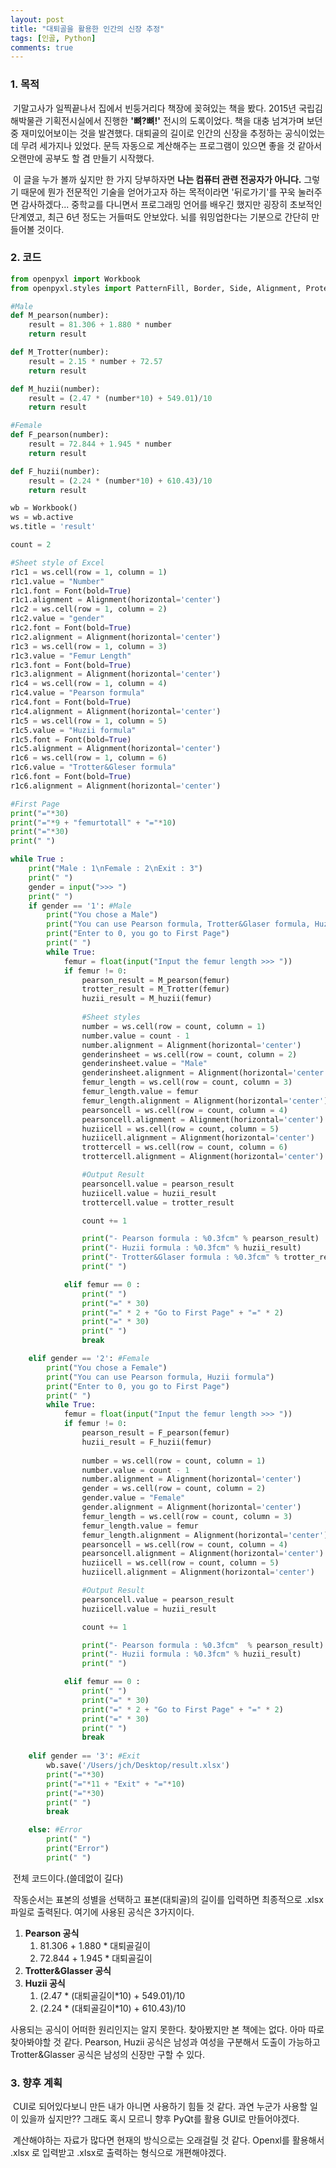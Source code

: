```yaml
---
layout: post
title: "대퇴골을 활용한 인간의 신장 추정"
tags: [인골, Python]
comments: true
---
```


### 1. 목적

​	기말고사가 일찍끝나서 집에서 빈둥거리다 책장에 꽂혀있는 책을 봤다. 2015년 국립김해박물관 기획전시실에서 진행한 <strong>'뼈?뼈!'</strong> 전시의 도록이었다. 책을 대충 넘겨가며 보던 중 재미있어보이는 것을 발견했다. 대퇴골의 길이로 인간의 신장을 추정하는 공식이었는데 무려 세가지나 있었다. 문득 자동으로 계산해주는 프로그램이 있으면 좋을 것 같아서 오랜만에 공부도 할 겸 만들기 시작했다. 

​	이 글을 누가 볼까 싶지만 한 가지 당부하자면 <strong>나는 컴퓨터 관련 전공자가 아니다.</strong> 그렇기 때문에 뭔가 전문적인 기술을 얻어가고자 하는 목적이라면 '뒤로가기'를 꾸욱 눌러주면 감사하겠다... 중학교를 다니면서 프로그래밍 언어를 배우긴 했지만 굉장히 초보적인 단계였고, 최근 6년 정도는 거들떠도 안보았다. 뇌를 워밍업한다는 기분으로 간단히 만들어볼 것이다.

### 2. 코드

```python
from openpyxl import Workbook
from openpyxl.styles import PatternFill, Border, Side, Alignment, Protection, Font

#Male
def M_pearson(number):
    result = 81.306 + 1.880 * number
    return result

def M_Trotter(number):
    result = 2.15 * number + 72.57
    return result

def M_huzii(number):
    result = (2.47 * (number*10) + 549.01)/10
    return result

#Female
def F_pearson(number):
    result = 72.844 + 1.945 * number
    return result

def F_huzii(number):
    result = (2.24 * (number*10) + 610.43)/10
    return result

wb = Workbook()
ws = wb.active
ws.title = 'result'

count = 2

#Sheet style of Excel
r1c1 = ws.cell(row = 1, column = 1)
r1c1.value = "Number"
r1c1.font = Font(bold=True)
r1c1.alignment = Alignment(horizontal='center')
r1c2 = ws.cell(row = 1, column = 2)
r1c2.value = "gender"
r1c2.font = Font(bold=True)
r1c2.alignment = Alignment(horizontal='center')
r1c3 = ws.cell(row = 1, column = 3)
r1c3.value = "Femur Length"
r1c3.font = Font(bold=True)
r1c3.alignment = Alignment(horizontal='center')
r1c4 = ws.cell(row = 1, column = 4)
r1c4.value = "Pearson formula"
r1c4.font = Font(bold=True)
r1c4.alignment = Alignment(horizontal='center')
r1c5 = ws.cell(row = 1, column = 5)
r1c5.value = "Huzii formula"
r1c5.font = Font(bold=True)
r1c5.alignment = Alignment(horizontal='center')
r1c6 = ws.cell(row = 1, column = 6)
r1c6.value = "Trotter&Gleser formula"
r1c6.font = Font(bold=True)
r1c6.alignment = Alignment(horizontal='center')

#First Page
print("="*30)
print("="*9 + "femurtotall" + "="*10)
print("="*30)
print(" ")

while True : 
    print("Male : 1\nFemale : 2\nExit : 3")
    print(" ")
    gender = input(">>> ")
    print(" ")
    if gender == '1': #Male
        print("You chose a Male")
        print("You can use Pearson formula, Trotter&Glaser formula, Huzii formula")
        print("Enter to 0, you go to First Page")
        print(" ")
        while True:
            femur = float(input("Input the femur length >>> "))
            if femur != 0:
                pearson_result = M_pearson(femur)
                trotter_result = M_Trotter(femur)
                huzii_result = M_huzii(femur)
                
                #Sheet styles
                number = ws.cell(row = count, column = 1)
                number.value = count - 1
                number.alignment = Alignment(horizontal='center')
                genderinsheet = ws.cell(row = count, column = 2)
                genderinsheet.value = "Male"
                genderinsheet.alignment = Alignment(horizontal='center')
                femur_length = ws.cell(row = count, column = 3)
                femur_length.value = femur
                femur_length.alignment = Alignment(horizontal='center')
                pearsoncell = ws.cell(row = count, column = 4)
                pearsoncell.alignment = Alignment(horizontal='center')
                huziicell = ws.cell(row = count, column = 5)
                huziicell.alignment = Alignment(horizontal='center')
                trottercell = ws.cell(row = count, column = 6)
                trottercell.alignment = Alignment(horizontal='center')

                #Output Result
                pearsoncell.value = pearson_result
                huziicell.value = huzii_result
                trottercell.value = trotter_result

                count += 1

                print("- Pearson formula : %0.3fcm" % pearson_result)
                print("- Huzii formula : %0.3fcm" % huzii_result)
                print("- Trotter&Glaser formula : %0.3fcm" % trotter_result)
                print(" ")

            elif femur == 0 :
                print(" ")
                print("=" * 30)
                print("=" * 2 + "Go to First Page" + "=" * 2)
                print("=" * 30)
                print(" ")
                break

    elif gender == '2': #Female
        print("You chose a Female")
        print("You can use Pearson formula, Huzii formula")
        print("Enter to 0, you go to First Page")
        print(" ")
        while True:
            femur = float(input("Input the femur length >>> "))
            if femur != 0:
                pearson_result = F_pearson(femur)
                huzii_result = F_huzii(femur)
             
                number = ws.cell(row = count, column = 1)
                number.value = count - 1
                number.alignment = Alignment(horizontal='center')
                gender = ws.cell(row = count, column = 2)
                gender.value = "Female"
                gender.alignment = Alignment(horizontal='center')
                femur_length = ws.cell(row = count, column = 3)
                femur_length.value = femur
                femur_length.alignment = Alignment(horizontal='center')
                pearsoncell = ws.cell(row = count, column = 4)
                pearsoncell.alignment = Alignment(horizontal='center')
                huziicell = ws.cell(row = count, column = 5)
                huziicell.alignment = Alignment(horizontal='center')

                #Output Result
                pearsoncell.value = pearson_result
                huziicell.value = huzii_result

                count += 1

                print("- Pearson formula : %0.3fcm"  % pearson_result)
                print("- Huzii formula : %0.3fcm" % huzii_result)
                print(" ")

            elif femur == 0 :
                print(" ")
                print("=" * 30)
                print("=" * 2 + "Go to First Page" + "=" * 2)
                print("=" * 30)
                print(" ")
                break
            
    elif gender == '3': #Exit
        wb.save('/Users/jch/Desktop/result.xlsx')
        print("="*30)
        print("="*11 + "Exit" + "="*10)
        print("="*30)
        print(" ")
        break

    else: #Error
        print(" ")
        print("Error")
        print(" ")
```

​	전체 코드이다.(쓸데없이 길다)

​	작동순서는 표본의 성별을 선택하고 표본(대퇴골)의 길이를 입력하면 최종적으로 .xlsx 파일로 출력된다. 여기에 사용된 공식은 3가지이다. 

1. <strong>Pearson 공식</strong>
   1. 81.306 + 1.880 * 대퇴골길이
   2. 72.844 + 1.945 * 대퇴골길이
2. <strong>Trotter&Glasser 공식</strong>
3. <strong>Huzii 공식</strong>
   1. (2.47 * (대퇴골길이*10) + 549.01)/10
   2. (2.24 * (대퇴골길이*10) + 610.43)/10

사용되는 공식이 어떠한 원리인지는 알지 못한다. 찾아봤지만 본 책에는 없다. 아마 따로 찾아봐야할 것 같다. Pearson, Huzii 공식은 남성과 여성을 구분해서 도출이 가능하고 Trotter&Glasser 공식은 남성의 신장만 구할 수 있다. 

### 3. 향후 계획

​	CUI로 되어있다보니 만든 내가 아니면 사용하기 힘들 것 같다. 과연 누군가 사용할 일이 있을까 싶지만?? 그래도 혹시 모르니 향후 PyQt를 활용 GUI로 만들어야겠다.

​	 계산해야하는 자료가 많다면 현재의 방식으로는 오래걸릴 것 같다. Openxl를 활용해서 .xlsx 로 입력받고 .xlsx로 출력하는 형식으로 개편해야겠다.